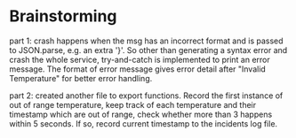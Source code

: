 # Brainstorming
part 1: 
crash happens when the msg has an incorrect format and is passed to JSON.parse, e.g. an extra '}'.
So other than generating a syntax error and crash the whole service, try-and-catch is implemented to print an error message.
The format of error message gives error detail after "Invalid Temperature" for better error handling.

part 2:
created another file to export functions. Record the first instance of out of range temperature, keep track of each temperature and their timestamp which are out of range, check whether more than 3 happens within 5 seconds. If so, record current timestamp to the incidents log file. 
